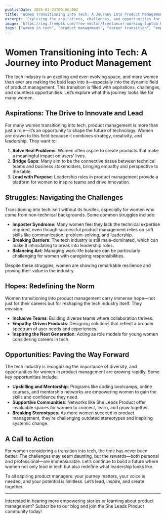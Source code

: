 ```yaml
---
publishDate: 2025-01-23T00:00:00Z
title: 'Women Transitioning into Tech: A Journey into Product Management'
excerpt: 'Exploring the aspirations, challenges, and opportunities for women transitioning into tech, especially in product management.'
image: 'https://img.freepik.com/free-vector/freelancer-working-laptop-her-house_1150-35054.jpg'
tags: ["women in tech", "product management", "career transition", "empowerment"]
---
```

# Women Transitioning into Tech: A Journey into Product Management

The tech industry is an exciting and ever-evolving space, and more women than ever are making the bold leap into it—especially into the dynamic field of product management. This transition is filled with aspirations, challenges, and countless opportunities. Let’s explore what this journey looks like for many women.

## Aspirations: The Drive to Innovate and Lead

For many women transitioning into tech, product management is more than just a role—it’s an opportunity to shape the future of technology. Women are drawn to this field because it combines strategy, creativity, and leadership. They want to:

1. **Solve Real Problems**: Women often aspire to create products that make a meaningful impact on users' lives.
2. **Bridge Gaps**: Many aim to be the connective tissue between technical teams and business stakeholders, bringing empathy and perspective to the table.
3. **Lead with Purpose**: Leadership roles in product management provide a platform for women to inspire teams and drive innovation.

## Struggles: Navigating the Challenges

Transitioning into tech isn’t without its hurdles, especially for women who come from non-technical backgrounds. Some common struggles include:

- **Imposter Syndrome**: Many women feel they lack the technical expertise required, even though successful product management relies on soft skills like communication, problem-solving, and leadership.
- **Breaking Barriers**: The tech industry is still male-dominated, which can make it intimidating to break into leadership roles.
- **Balancing Act**: Managing work-life balance can be particularly challenging for women with caregiving responsibilities.

Despite these struggles, women are showing remarkable resilience and proving their value in the industry.

## Hopes: Redefining the Norm

Women transitioning into product management carry immense hope—not just for their careers but for reshaping the tech industry itself. They envision:

- **Inclusive Teams**: Building diverse teams where collaboration thrives.
- **Empathy-Driven Products**: Designing solutions that reflect a broader spectrum of user needs and experiences.
- **Inspiring the Next Generation**: Acting as role models for young women considering careers in tech.

## Opportunities: Paving the Way Forward

The tech industry is recognizing the importance of diversity, and opportunities for women in product management are growing rapidly. Some key opportunities include:

- **Upskilling and Mentorship**: Programs like coding bootcamps, online courses, and mentorship networks are empowering women to gain the skills and confidence they need.
- **Supportive Communities**: Networks like She Leads Product offer invaluable spaces for women to connect, learn, and grow together.
- **Breaking Stereotypes**: As more women succeed in product management, they’re challenging outdated stereotypes and inspiring systemic change.

## A Call to Action

For women considering a transition into tech, the time has never been better. The challenges may seem daunting, but the rewards—both personal and professional—are immeasurable. Let’s continue to build a future where women not only lead in tech but also redefine what leadership looks like.

To all aspiring product managers: your journey matters, your voice is needed, and your potential is limitless. Let’s lead, inspire, and create together.

---
Interested in hearing more empowering stories or learning about product management? Subscribe to our blog and join the She Leads Product community today!
